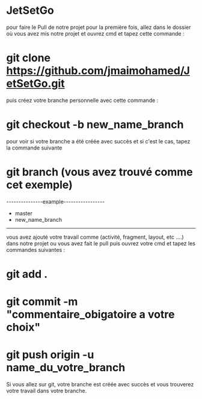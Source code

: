 # JetSetGo
pour faire le  Pull  de notre projet pour la première fois, allez dans le dossier où vous avez mis notre projet et ouvrez cmd et tapez cette commande :
# git clone https://github.com/jmaimohamed/JetSetGo.git
puis créez votre branche personnelle avec cette commande :
# git checkout -b new_name_branch 
pour voir si votre branche a été créée avec succès et si c'est le cas, tapez la commande suivante 
# git branch (vous avez trouvé comme cet exemple)
---------------example-----------------
* master
* new_name_branch
-----------------------------------------
vous avez ajouté votre travail comme (activité, fragment, layout, etc ....) dans notre projet ou vous avez fait le pull
puis ouvrez votre cmd et tapez les commandes suivantes :
# git add . 
# git commit -m "commentaire_obigatoire a votre choix"
# git push origin -u name_du_votre_branch
Si vous allez sur git, votre branche est créée avec succès et vous trouverez votre travail dans votre branche.

